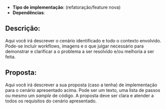 - **Tipo de implementação**: (refatoração/feature nova) 
- **Dependências**:

## Descrição:

Aqui você irá descrever o cenário identificado e todo o contexto envolvido. Pode-se
incluir workflows, imagens e o que julgar necessário para demonstrar e clarificar
a o problema a ser resolvido e/ou melhoria a ser feita.


## Proposta:

Aqui você irá descrever a sua proposta (caso a tenha) de implementação para o
cenário apresentado acima. Pode ser um texto, uma lista de passos ou mesmo um
*sample* de código. A proposta deve ser clara e atender a todos os requisitos do
cenário apresentado.